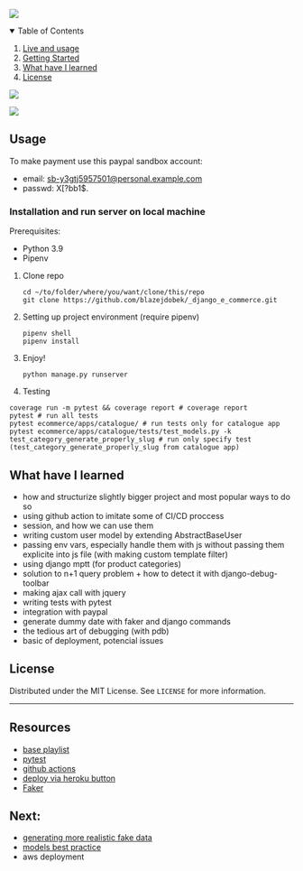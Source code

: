 ![](https://github.com/blazejdobek/_django_e_commerce/actions/workflows/python-package.yml/badge.svg)


<details open="open">
  <summary>Table of Contents</summary>
  <ol>
    <li><a href="#live-and-usage">Live and usage</a></li>
    <li><a href="#getting-started">Getting Started</a></li>
    <li><a href="#what-have-i-learned">What have I learned</a></li>
    <li><a href="#license">License</a></li>
  </ol>
</details>

![](gifs/2.gif)


![](gifs/3.gif)

## Usage
 To make payment use this paypal sandbox account:
   * email: sb-y3gtj5957501@personal.example.com
   * passwd: X[?bb1$.


### Installation and run server on local machine
Prerequisites:
 * Python 3.9
 * Pipenv

1. Clone repo
   ```
   cd ~/to/folder/where/you/want/clone/this/repo
   git clone https://github.com/blazejdobek/_django_e_commerce.git
   ```
2. Setting up project environment (require pipenv)
   ```
   pipenv shell
   pipenv install
   ```
3. Enjoy!
   ```
   python manage.py runserver
   ```
 4. Testing
   ```
   coverage run -m pytest && coverage report # coverage report
   pytest # run all tests
   pytest ecommerce/apps/catalogue/ # run tests only for catalogue app
   pytest ecommerce/apps/catalogue/tests/test_models.py -k test_category_generate_properly_slug # run only specify test (test_category_generate_properly_slug from catalogue app)
   ```

## What have I learned
* how and structurize slightly bigger project and most popular ways to do so
* using github action to imitate some of CI/CD proccess
* session, and how we can use them
* writing custom user model by extending AbstractBaseUser
* passing env vars, especially handle them with js without passing them explicite into js file (with making custom template filter)
* using django mptt (for product categories)
* solution to n+1 query problem + how to detect it with django-debug-toolbar
* making ajax call with jquery
* writing tests with pytest
* integration with paypal
* generate dummy date with faker and django commands
* the tedious art of debugging (with pdb)
* basic of deployment, potencial issues

## License

Distributed under the MIT License. See `LICENSE` for more information.


----
## Resources
* [base playlist](https://www.youtube.com/playlist?list=PLOLrQ9Pn6caxY4Q1U9RjO1bulQp5NDYS_)
* [pytest](https://www.youtube.com/playlist?list=PLOLrQ9Pn6caw3ilqDR8_qezp76QuEOlHY)
* [github actions](https://www.youtube.com/watch?v=qJPLFDtEi1I&list=WL&index=2)
* [deploy via heroku button](https://www.youtube.com/watch?v=AzAlfH2Vl2Q)
* [Faker](https://www.youtube.com/watch?v=8LHdbaV7Dvo&list=WL&index=1)

## Next:
* [generating more realistic fake data](https://www.youtube.com/watch?v=VJBY2eVtf7o&list=WL&index=5)
* [models best practice](https://sunscrapers.com/blog/6-expert-tips-for-building-better-django-models/)
* aws deployment
